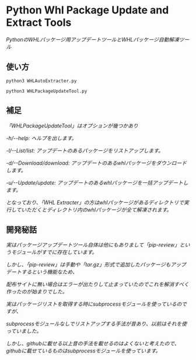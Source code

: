 ﻿# Python Whl Package Update and Extract Tools
*PythonのWHLパッケージ用アップデートツールとWHLパッケージ自動解凍ツール*

## 使い方
`python3 WHLAutoExtracter.py`

`python3 WHLPackageUpdateTool.py`

## 補足
*「WHLPackageUpdateTool」はオプションが幾つかあり*

*-h/--help: ヘルプを出します。*

*-l/--List/list: アップデートのあるパッケージをリストアップします。*

*-d/--Download/download: アップデートのあるwhlパッケージをダウンロードします。*

*-u/--Update/update: アップデートのあるwhlパッケージを一括アップデートします。*

*となっており、「WHL Extracter」の方はwhlパッケージがあるディレクトリで実行していただくとディレクトリ内のwhlパッケージが全て解凍されます。*

## 開発秘話
*実はパッケージアップデートツール自体は他にもありまして「pip-review」というモジュールがすでに存在しています。*

*しかし、「pip-review」は手動や「tar.gz」形式で追加したパッケージもアップデートするという機能なため、*

*配布サイトに無い場合はエラーが出たりして止まっていたのでこれを解消すべく作ったのが始まりでした。*

*実はパッケージリストを取得する時にsubprocessモジュールを使っているのですが、*

*subprocessモジュールなしでリストアップする手法が昔あり、以前はそれを使っていました。*

*しかし、githubに載せる以上昔の手法を載せるのはよくないと考えたので、githubに載せているものはsubprocessモジュールを使っています。*

